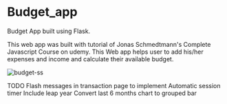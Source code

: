 # Budget_app
Budget App built using Flask.

This web app was built with tutorial of Jonas Schmedtmann's Complete Javascript Course on udemy. This Web app helps user to add his/her expenses and income and calculate their available budget. 

![budget-ss](https://user-images.githubusercontent.com/59278577/85848568-fe88b080-b7c6-11ea-983d-e75cc6a5a384.PNG)


TODO
Flash messages in transaction page to implement
Automatic session timer
Include leap year
Convert last 6 months chart to grouped bar